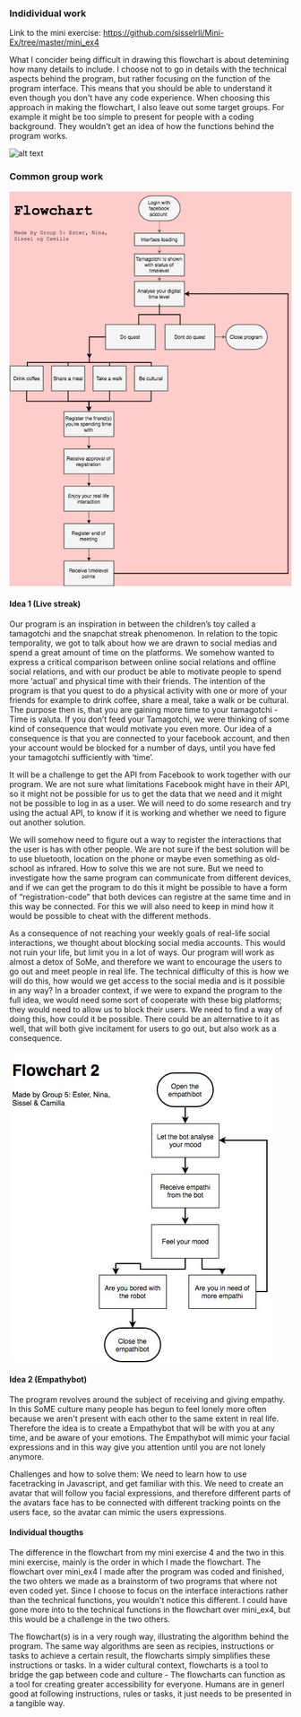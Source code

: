 ### Indidividual work 
Link to the mini exercise: https://github.com/sisselrll/Mini-Ex/tree/master/mini_ex4 

What I concider being difficult in drawing this flowchart is about detemining how many details to include. I choose not to go in details with the technical aspects behind the program, but rather focusing on the function of the program interface. This means that you should be able to understand it even though you don't have any code experience. When choosing this approach in making the flowchart, I also leave out some target groups. For example it might be too simple to present for people with a coding background. They wouldn't get an idea of how the functions behind the program works. 

![alt text](mini_.png)

### Common group work 

![alt text](livestreak.jpg)

#### Idea 1 (Live streak)

Our program is an inspiration in between the children’s toy called a tamagotchi and  the snapchat streak phenomenon. 
In relation to the topic temporality, we got to talk about how we are drawn to social medias and spend a great amount of time on the platforms. We somehow wanted to express a critical comparison  between online social relations and offline social relations, and  with our product be able to motivate people to spend more ‘actual’ and  physical time with their friends. The intention of the program is that you quest to do a physical activity with one or more of your friends for example to drink coffee, share a meal, take a walk or be cultural. The purpose then is, that you are gaining more time to your tamagotchi - Time is valuta. If you don’t feed your Tamagotchi, we were thinking of some kind of consequence that would motivate you even more. Our idea of a consequence is that you are connected to your facebook account, and then your account would be blocked for a number of days, until you have fed your tamagotchi sufficiently with ‘time’. 

It will be a challenge to get the API from Facebook to work together with our program. We are not sure what limitations Facebook might have in their API, so it might not be possible for us to get the data that we need and it might not be possible to log in as a user. We will need to do some research and try using the actual API, to know if it is working and whether we need to figure out another solution. 

We will somehow need to figure out a way to register the interactions that the user is has with other people. We are not sure if the best solution will be to use bluetooth, location on the phone or maybe even something as old-school as infrared. How to solve this we are not sure. But we need to investigate how the same program can communicate from different devices, and if we can get the program to do this it might be possible to have a form of “registration-code” that both devices can registre at the same time and in this way be connected. For this we will also need to keep in mind how it would be possible to cheat with the different methods.
 
As a consequence of not reaching your weekly goals of real-life social interactions, we thought about blocking social media accounts. This would not ruin your life, but limit you in a lot of ways. Our program will work as almost a detox of SoMe, and therefore we want to encourage the users to go out and meet people in real life. The technical difficulty of this is how we will do this, how would we get access to the social media and is it possible in any way? In a broader context, if we were to expand the program to the full idea, we would need some sort of cooperate with these big platforms; they would need to allow us to block their users. We need to find a way of doing this, how could it be possible. There could be an alternative to it as well, that will both give incitament for users to go out, but also work as a consequence.


![alt text](empathibot.jpg)

#### Idea 2 (Empathybot)

The program revolves around the subject of receiving and giving empathy. In this SoME culture many people has begun to feel lonely more often because we aren't present with each other to the same extent in real life. Therefore the idea is to create a Empathybot that will be with you at any time, and be aware of your emotions. The Empathybot will mimic your facial expressions and in this way give you attention until you are not lonely anymore. 

Challenges and how to solve them: 
We need to learn how to use facetracking in Javascript, and get familiar with this. We need to create an avatar that will follow you facial expressions, and therefore different parts of the avatars face has to be connected with different tracking points on the users face, so the avatar can mimic the users expressions. 


#### Individual thougths

The difference in the flowchart from my mini exercise 4 and the two in this mini exercise, mainly is the order in which I made the flowchart. The flowchart over mini_ex4 I made after the program was coded and finished, the two ohters we made as a brainstorm of two programs that where not even coded yet. Since I choose to focus on the interface interactions rather than the technical functions, you wouldn't notice this different. I could have gone more into to the technical functions in the flowchart over mini_ex4, but this would be a challenge in the two others. 

The flowchart(s) is in a very rough way, illustrating the algorithm behind the program. The same way algorithms are seen as recipies, instructions or tasks to achieve a certain result, the flowcharts simply simplifies these instructions or tasks. In a wider cultural context, flowcharts is a tool to bridge the gap between code and culture - The flowcharts can function as a tool for creating greater accessibility for everyone. Humans are in generl good at following instructions, rules or tasks, it just needs to be presented in a tangible way. 

